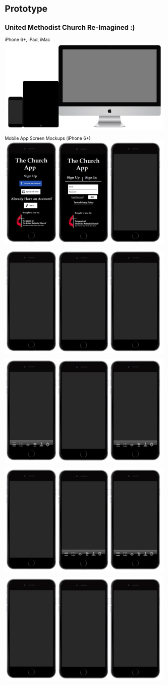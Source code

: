 # Prototype

## United Methodist Church Re-Imagined :)

iPhone 6+, iPad, iMac
![](prototype/iphone-6-plus-ipad-imac.jpg)

Mobile App Screen Mockups (iPhone 6+)
![](prototype/iphone-6-plus-screens-1.jpg)

![](prototype/iphone-6-plus-screens-2.jpg)

![](prototype/iphone-6-plus-screens-3.jpg)

![](prototype/iphone-6-plus-screens-4.jpg)

![](prototype/iphone-6-plus-screens-5.jpg)